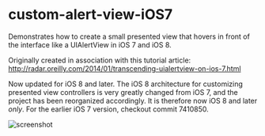 custom-alert-view-iOS7
======================

Demonstrates how to create a small presented view that hovers in front of the interface like a UIAlertView in iOS 7 and iOS 8.

Originally created in association with this tutorial article: <http://radar.oreilly.com/2014/01/transcending-uialertview-on-ios-7.html>

Now updated for iOS 8 and later. The iOS 8 architecture for customizing presented view controllers is very greatly changed from iOS 7, and the project has been reorganized accordingly. It is therefore now iOS 8 and later _only_. For the earlier iOS 7 version, checkout commit 7410850.

![screenshot](http://www.apeth.com/customAlert.png)

